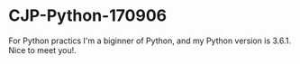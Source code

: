 # CJP-Python-170906
For Python practics
I'm a biginner of Python, and my Python version is 3.6.1. Nice to meet you!. 
